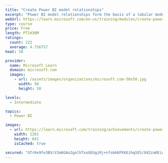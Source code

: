 ```yaml
---
title: "Create Power BI model relationships"
excerpt: "Power BI model relationships form the basis of a tabular model. Define Power BI model relationships, set up relationships, recognize DAX relationship functions, and describe relationship evaluation."
webUrl: https://learn.microsoft.com/en-us/training/modules/create-power-bi-model-relationships/
type: course
price: Free
length: PT1H30M
ratings:
  count: 222
  average: 4.756757
heat: 50

provider:
  name: Microsoft Learn
  domain: microsoft.com
  images:
    - url: /assets/images/organizations/microsoft.com-50x50.jpg
      width: 50
      height: 50

levels:
  - Intermediate

topics:
  - Power BI

images:
  - url: https://learn.microsoft.com/training/achievements/create-power-bi-model-relationships-social.png
    width: 1281
    height: 641
    isCached: true

secured: "GTrKe9fe3BV/V1m6GAo2golhTxoGEUgiRj+nfobkKPX6EihqSES/b92zaKEioRJhwlDgjt61nTsPBU0ZU9qGLaIeBDl07+OadDEWojNdharFqFChc6or1rS1jEr3J2ecGZozI1PVFO0i4PIJCtpfplDZOuuMUuHMqtDEjmavEMU52s+wyB2165XyrGPr2Kr1Mv+q7iJyHhrUL5kxEHcn58amAv6783ys9Pv/z+BGsfNSVlicN2lvHxlKd1AcHBsL5GdBiasEVMlXnC1L39yGKS686Gyk+xrNdNtV5k9inEsDHPjNz2S7/VVK80fJPltvR+MpQuj78dBLRssLLxMnQyuWYLQp6gn1s+oGFJ/GKfqz48cQO0hGyT8lugZvIu2OPqplfBP9YN2aDglWC4ZAi7z/ZWEmI7oM3DYJ7ZxBn9M=;XarGPiw8daNVs/DbqNChfg=="
---
```


